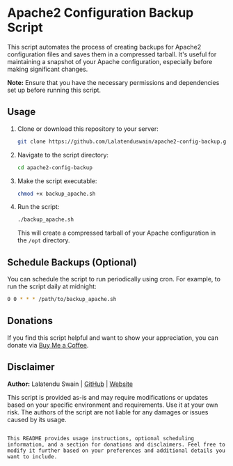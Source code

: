 # Apache2 Configuration Backup Script

This script automates the process of creating backups for Apache2 configuration files and saves them in a compressed tarball. It's useful for maintaining a snapshot of your Apache configuration, especially before making significant changes.

**Note:** Ensure that you have the necessary permissions and dependencies set up before running this script.

## Usage

1. Clone or download this repository to your server:

   ```bash
   git clone https://github.com/Lalatenduswain/apache2-config-backup.git
   ```

2. Navigate to the script directory:

   ```bash
   cd apache2-config-backup
   ```

3. Make the script executable:

   ```bash
   chmod +x backup_apache.sh
   ```

4. Run the script:

   ```bash
   ./backup_apache.sh
   ```

   This will create a compressed tarball of your Apache configuration in the `/opt` directory.

## Schedule Backups (Optional)

You can schedule the script to run periodically using cron. For example, to run the script daily at midnight:

```bash
0 0 * * * /path/to/backup_apache.sh
```

## Donations

If you find this script helpful and want to show your appreciation, you can donate via [Buy Me a Coffee](https://www.buymeacoffee.com/lalatendu.swain).

## Disclaimer

**Author:** Lalatendu Swain | [GitHub](https://github.com/Lalatenduswain) | [Website](https://blog.lalatendu.info/)

This script is provided as-is and may require modifications or updates based on your specific environment and requirements. Use it at your own risk. The authors of the script are not liable for any damages or issues caused by its usage.
```

This README provides usage instructions, optional scheduling information, and a section for donations and disclaimers. Feel free to modify it further based on your preferences and additional details you want to include.

